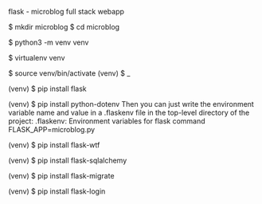 flask - microblog full stack webapp

$ mkdir microblog
$ cd microblog

$ python3 -m venv venv

$ virtualenv venv

$ source venv/bin/activate
(venv) $ _

(venv) $ pip install flask

(venv) $ pip install python-dotenv
  Then you can just write the environment variable name and value in a .flaskenv file in the top-level directory of the project:
  .flaskenv: Environment variables for flask command
      FLASK_APP=microblog.py

(venv) $ pip install flask-wtf

(venv) $ pip install flask-sqlalchemy

(venv) $ pip install flask-migrate

(venv) $ pip install flask-login






